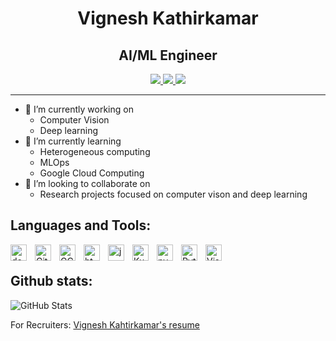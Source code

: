  # <h1 align="center"> Vignesh Kathirkamar 
 <h2 align="center">AI/ML Engineer</h2>

<p align="center">
   
   <a href="https://www.linkedin.com/in/vigneshkathirkamar/">
      <img src="https://img.shields.io/badge/LinkedIn:Vignesh Kathirkamar-informational?style=for-the-badge&labelColor=black&logo=linkedin&logoColor=0077b5&&color=0077b5"/>
  </a>
 
  <a href="mailto:vigneshkathirkamar@gmail.com">
  <img src="https://img.shields.io/badge/gmail:vigneshkathirkamar@gmail.com-informational?style=for-the-badge&labelColor=black&logoColor=d14836&logo=gmail&color=4285F4"/>
  </a>
  <a href="https://www.quora.com/profile/Vignesh-Kathirkamar">
  <img src="https://img.shields.io/badge/Quora:Vignesh Kathirkamar-informational?style=for-the-badge&labelColor=black&logoColor=d14836&logo=quora&color=b92b27"/>
  </a>
  <hr>

- 🔭 I’m currently working on 
  - Computer Vision
  - Deep learning 
- 🌱 I’m currently learning 
  - Heterogeneous computing
  - MLOps
  - Google Cloud Computing
- 👯 I’m looking to collaborate on
  - Research projects focused on computer vison and deep learning
   
<!-- - 🤔 I’m looking for help with ...
- 💬 Ask me about ...
- 📫 How to reach me: ...
- 😄 Pronouns: ...
- ⚡ Fun fact: ... -->

<h2>Languages and Tools:</h2>
<img align="left" alt="docker" width="26px" src="https://cdn.jsdelivr.net/gh/devicons/devicon/icons/docker/docker-original.svg" style="padding-right:10px;" />
<img align="left" alt="GitHub" width="26px" src="https://user-images.githubusercontent.com/3369400/139447912-e0f43f33-6d9f-45f8-be46-2df5bbc91289.png" style="padding-right:10px;" />
<img align="left" alt="GCP" width="26px" src="https://cdn.jsdelivr.net/gh/devicons/devicon/icons/googlecloud/googlecloud-original.svg" style="padding-right:10px;" />
<img align="left" alt="html5" width="26px" src="https://cdn.jsdelivr.net/gh/devicons/devicon/icons/html5/html5-original.svg" style="padding-right:10px;" />
<img align="left" alt="jupyter" width="26px" src="https://cdn.jsdelivr.net/gh/devicons/devicon/icons/jupyter/jupyter-original.svg" style="padding-right:10px;" />
<img align="left" alt="Kubernetes" width="26px" src="https://cdn.jsdelivr.net/gh/devicons/devicon/icons/kubernetes/kubernetes-plain.svg" style="padding-right:10px;" />
<img align="left" alt="pycharm" width="26px" src="https://upload.wikimedia.org/wikipedia/commons/thumb/1/1d/PyCharm_Icon.svg/512px-PyCharm_Icon.svg.png?20200803065702" style="padding-right:10px;" />
<img align="left" alt="Python" width="26px" src="https://cdn.jsdelivr.net/gh/devicons/devicon/icons/python/python-original.svg" style="padding-right:10px;" />
<img align="left" alt="Visual Studio Code" width="26px" src="https://cdn.jsdelivr.net/gh/devicons/devicon/icons/vscode/vscode-original.svg" style="padding-right:10px;" /> <br>

<h2>Github stats:</h2>
 
![GitHub Stats](https://github-readme-stats.vercel.app/api?username=vigneshkathirkamar&theme=radical)

For Recruiters: [Vignesh Kahtirkamar's resume](https://vigneshkathirkamar.github.io/resume)
